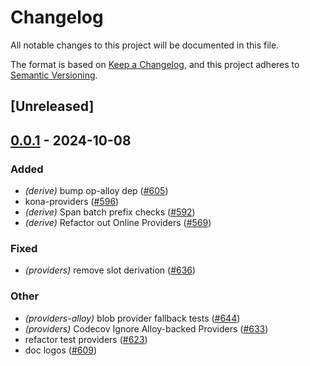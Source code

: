 # Changelog

All notable changes to this project will be documented in this file.

The format is based on [Keep a Changelog](https://keepachangelog.com/en/1.0.0/),
and this project adheres to [Semantic Versioning](https://semver.org/spec/v2.0.0.html).

## [Unreleased]

## [0.0.1](https://github.com/anton-rs/kona/releases/tag/kona-providers-alloy-v0.0.1) - 2024-10-08

### Added

- *(derive)* bump op-alloy dep ([#605](https://github.com/anton-rs/kona/pull/605))
- kona-providers ([#596](https://github.com/anton-rs/kona/pull/596))
- *(derive)* Span batch prefix checks ([#592](https://github.com/anton-rs/kona/pull/592))
- *(derive)* Refactor out Online Providers ([#569](https://github.com/anton-rs/kona/pull/569))

### Fixed

- *(providers)* remove slot derivation ([#636](https://github.com/anton-rs/kona/pull/636))

### Other

- *(providers-alloy)* blob provider fallback tests ([#644](https://github.com/anton-rs/kona/pull/644))
- *(providers)* Codecov Ignore Alloy-backed Providers ([#633](https://github.com/anton-rs/kona/pull/633))
- refactor test providers ([#623](https://github.com/anton-rs/kona/pull/623))
- doc logos ([#609](https://github.com/anton-rs/kona/pull/609))
